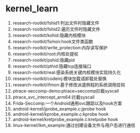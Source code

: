 # kernel_learn

1. research-rootkit/fshid1:列出文件时隐藏文件
2. research-rootkit/fshid2:遍历文件时隐藏文件
3. research-rootkit/kohid:隐藏内核模块
4. research-rootkit/fsmon:hook文件类函数
5. research-rootkit/write_protection:内存读写保护
6. research-rootkit/root:内核处提权
7. research-rootkit/pshid:隐藏pid
8. research-rootkit/pthid:隐藏tcp连接端口
9. research-rootkit/real:感染系统关键内核模块实现持久化
10. research-rootkit/codeinj:模块加载语卸载处替换
11. research-rootkit/ifmon:基于修改派遣例程的系统调用挂钩
12. ptrace-seccomp-demo:ptrace+seccomp拦截syscall
13. ptrace_svc_intercept_arm64:拦截syscall
14. Frida-Seccomp:一个Android通用svc跟踪以及hook方案
15. android-kernel/jprobe_example.c:jprobe hook
16. android-kernel/kprobe_example.c:kprobe hook
17. android-kernel/kretprobe_example.c:kretpobe hook
18. linux-kernel/lkm_example:通过创建设备文件与用户态进行通信